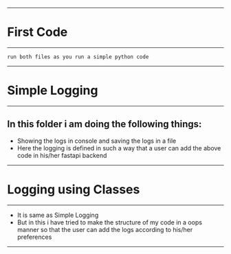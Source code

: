 

---
# First Code
---

`run both files as you run a simple python code`

---
# Simple Logging
----

## In this folder i am doing the following things:
- Showing the logs in console and saving the logs in a file
- Here the logging is defined in such a way that a user can add the above code in his/her fastapi backend

---
# Logging using Classes
---

- It is same as Simple Logging
- But in this i have tried to make the structure of my code in a oops manner so that the user can add the logs according to his/her preferences 

---
